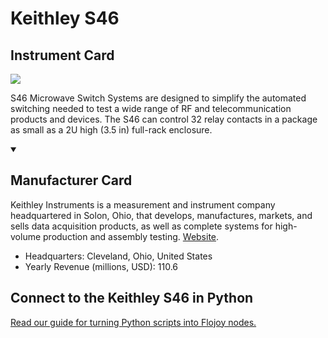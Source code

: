 
# Keithley S46

## Instrument Card

<img src="https://v5.airtableusercontent.com/v1/19/19/1691539200000/FDFCLU0bWEvc8nEWYPUyUg/mMgRm0yW5RT-4IWH9F8FxC2O6gREdPKgbTC5x4ph6Czya2_kq_7ug6vW9-Yd-aJAcHBhAZm56Fvh-9qf-wbmciOsqM0d5HfInJz5Zhg1aTk/JUFaaeHCwxg5wHpjVKZRr3kGuxkjY2GiXUY4OgcOoIk"/>
<p>S46 Microwave Switch Systems are designed to simplify the automated switching needed to test a wide range of RF and telecommunication products and devices. The S46 can control 32 relay contacts in a package as small as a 2U high (3.5 in) full-rack enclosure.</p>

<details open>
<summary><h2>Manufacturer Card</h2></summary>

Keithley Instruments is a measurement and instrument company headquartered in Solon, Ohio, that develops, manufactures, markets, and sells data acquisition products, as well as complete systems for high-volume production and assembly testing. <a href="https://www.tek.com/en">Website</a>.

<ul>
  <li>Headquarters: Cleveland, Ohio, United States</li>
  <li>Yearly Revenue (millions, USD): 110.6</li>
</ul>
</details>

## Connect to the Keithley S46 in Python

[Read our guide for turning Python scripts into Flojoy nodes.](https://docs.flojoy.ai/custom-nodes/creating-custom-node/)



